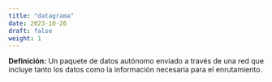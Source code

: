 ```yaml
---
title: "datagrama"
date: 2023-10-26
draft: false
weight: 1
---
```


**Definición:** Un paquete de datos autónomo enviado a través de una red que incluye tanto los datos como la información necesaria para el enrutamiento.

